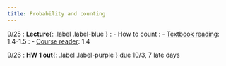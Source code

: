 ```yaml
---
title: Probability and counting
---
```


9/25
: **Lecture**{: .label .label-blue } 
: - How to count
: - [Textbook reading](https://drive.google.com/file/d/1VmkAAGOYCTORq1wxSQqy255qLJjTNvBI/view?usp=sharing): 1.4-1.5
: - [Course reader](https://vitercik.github.io/120notes/intro.html): 1.4

9/26
: **HW 1 out**{: .label .label-purple } due 10/3, 7 late days